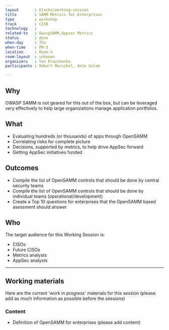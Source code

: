 ```yaml
---
layout       : blocks/working-session
title        : SAMM Metrics for Enterprises
type         : workshop
track        : CISO
technology   :
related-to   : OwaspSAMM,Appsec Metrics
status       : done
when-day     : Thu
when-time    : PM-3
location     : Room-4
room-layout  : unknown
organizers   : Yan Kravchenko
participants : Robert Morschel, Ante Gulam

---
```


## Why

OWASP SAMM is not geared for this out of the box, but can be leveraged very effectively to help large organizations manage application portfolios.

## What

 - Evaluating hundreds (or thousands) of apps through OpenSAMM
 - Correlating risks for complete picture
 - Decisions, supported by metrics, to help drive AppSec forward 
 - Getting AppSec initiatives funded
 
## Outcomes

- Compile the list of OpenSAMM controls that should be done by central security teams
- Compile the list of OpenSAMM controls that should be done by individual teams (operational/development)
- Create a Top 10 questions for enterprises that the OpenSAMM based asessment should answer

## Who

The target audience for this Working Session is:

 - CISOs
 - Future CISOs
 - Metrics analysts
 - AppSec analysts
 
---

## Working materials

Here are the current 'work in progress' materials for this session (please add as much information as possible before the sessions)

### Content

- Definition of OpenSAMM for enterprises (please add content)

